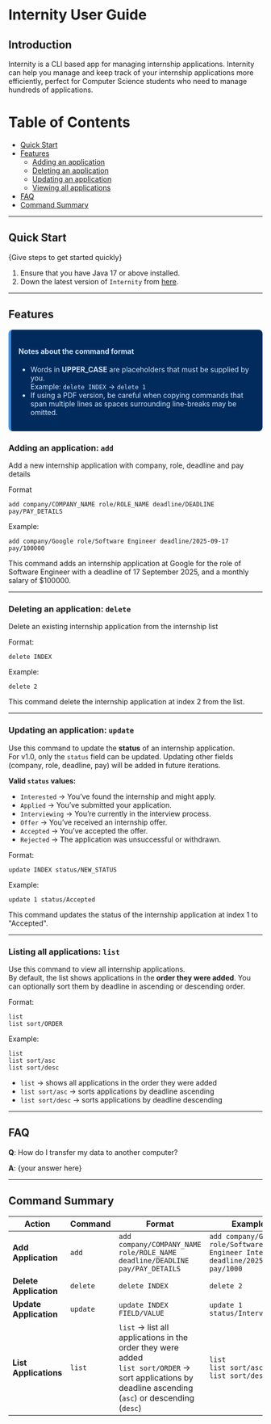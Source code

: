 # Internity User Guide

## Introduction

Internity is a CLI based app for managing internship applications. Internity can help you manage and keep track 
of your internship applications more efficiently, perfect for Computer Science students who need to 
manage hundreds of applications.

# Table of Contents
- [Quick Start](#quick-start)
- [Features](#features)
  - [Adding an application](#adding-an-application-add)
  - [Deleting an application](#deleting-an-application-delete)
  - [Updating an application](#updating-an-application-update)
  - [Viewing all applications](#listing-all-applications-list)
- [FAQ](#faq)
- [Command Summary](#command-summary)

---

## Quick Start

{Give steps to get started quickly}

1. Ensure that you have Java 17 or above installed.
2. Down the latest version of `Internity` from [here](http://link.to/Internity).

---

## Features

<div style="background-color: #002b5c; color: #cce6ff; padding: 15px; border-radius: 8px; border-left: 5px solid #3399ff;">
<h4>Notes about the command format</h4>
<ul>
<li>Words in <strong>UPPER_CASE</strong> are placeholders that must be supplied by you.<br>
Example: <code>delete INDEX</code> → <code>delete 1</code></li>
<li>If using a PDF version, be careful when copying commands that span multiple lines as spaces surrounding line-breaks may be omitted.</li>
</ul>
</div>


### Adding an application: `add`
Add a new internship application with company, role, deadline and pay details

Format
```
add company/COMPANY_NAME role/ROLE_NAME deadline/DEADLINE pay/PAY_DETAILS
```

Example:
```
add company/Google role/Software Engineer deadline/2025-09-17 pay/100000
```
This command adds an internship application at Google for the role of Software Engineer with a deadline of 17 September 2025, and a monthly salary of $100000.

---

### Deleting an application: `delete`
Delete an existing internship application from the internship list

Format:
```
delete INDEX
```

Example:
```
delete 2
```

This command delete the internship application at index 2 from the list.

---

### Updating an application: `update`
Use this command to update the **status** of an internship application.  
For v1.0, only the `status` field can be updated. Updating other fields (company, role, deadline, pay) will be added in future iterations.

**Valid `status` values:**
- `Interested` → You’ve found the internship and might apply.
- `Applied` → You’ve submitted your application.
- `Interviewing` → You’re currently in the interview process.
- `Offer` → You’ve received an internship offer.
- `Accepted` → You’ve accepted the offer.
- `Rejected` → The application was unsuccessful or withdrawn.

Format:
```
update INDEX status/NEW_STATUS
```

Example:
```
update 1 status/Accepted
```

This command updates the status of the internship application at index 1 to "Accepted".

---

### Listing all applications: `list`
Use this command to view all internship applications.  
By default, the list shows applications in the **order they were added**. 
You can optionally sort them by deadline in ascending or descending order.

Format:
```
list
list sort/ORDER
```

Example:
```
list
list sort/asc
list sort/desc
```

- `list` → shows all applications in the order they were added
- `list sort/asc` → sorts applications by deadline ascending
- `list sort/desc` → sorts applications by deadline descending

---

## FAQ

**Q**: How do I transfer my data to another computer? 

**A**: {your answer here}

---

## Command Summary

| **Action**             | **Command** | **Format**                                                                                                                                                  | **Example**                                                                     |
|------------------------|-------------|-------------------------------------------------------------------------------------------------------------------------------------------------------------|---------------------------------------------------------------------------------|
| **Add Application**    | `add`       | `add company/COMPANY_NAME role/ROLE_NAME deadline/DEADLINE pay/PAY_DETAILS`                                                                                 | `add company/Google role/Software Engineer Intern deadline/2025-10-20 pay/1000` |
| **Delete Application** | `delete`    | `delete INDEX`                                                                                                                                              | `delete 2`                                                                      |
| **Update Application** | `update`    | `update INDEX FIELD/VALUE`                                                                                                                                  | `update 1 status/Interviewing`                                                  |
| **List Applications**  | `list`      | `list` → list all applications in the order they were added <br> `list sort/ORDER` → sort applications by deadline ascending (`asc`) or descending (`desc`) | `list` <br> `list sort/asc` <br> `list sort/desc`                               |
